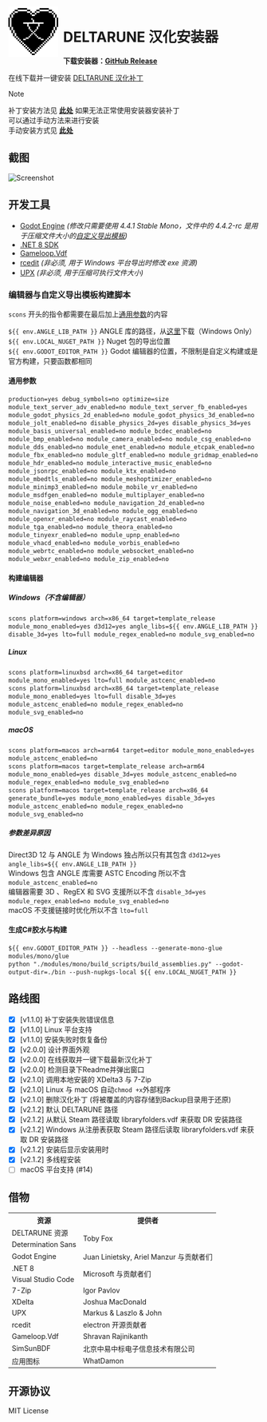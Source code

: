 <img width="100" height="100" align="left" style="float: left; margin: 0 10px 0 0;" alt="Logo" src="patcher_icon.png">

# DELTARUNE 汉化安装器

**下载安装器：[GitHub Release](https://github.com/gm3dr/DeltaruneChinesePatcher/releases/latest)**

在线下载并一键安装 [DELTARUNE 汉化补丁](https://github.com/gm3dr/DeltaruneChinese/releases)

> [!NOTE]
> 补丁安装方法见 **[此处](https://github.com/gm3dr/DeltaruneChinese/blob/main/README.md#%E8%A1%A5%E4%B8%81%E5%AE%89%E8%A3%85%E6%96%B9%E6%B3%95)**
> 如果无法正常使用安装器安装补丁<br>
> 可以通过手动方法来进行安装<br>
> 手动安装方式见 **[此处](https://github.com/gm3dr/DeltaruneChinese/blob/main/README.md#%E6%89%8B%E5%8A%A8%E5%AE%89%E8%A3%85)**

## 截图

![Screenshot](./screenshot.png)

## 开发工具

- [Godot Engine](https://godotengine.org) *(修改只需要使用 4.4.1 Stable Mono，文件中的 4.4.2-rc 是用于压缩文件大小的[自定义导出模板](#编辑器与自定义导出模板构建脚本))*
- [.NET 8 SDK](https://dotnet.microsoft.com)
- [Gameloop.Vdf](https://www.nuget.org/packages/Gameloop.Vdf)
- [rcedit](https://github.com/electron/rcedit) *(非必须, 用于 Windows 平台导出时修改 exe 资源)*
- [UPX](https://github.com/upx/upx/releases) *(非必须, 用于压缩可执行文件大小)*

### 编辑器与自定义导出模板构建脚本
`scons` 开头的指令都需要在最后加上[通用参数](#通用参数)的内容

`${{ env.ANGLE_LIB_PATH }}` ANGLE 库的路径，从[这里](https://github.com/godotengine/godot-angle-static/releases)下载（Windows Only）<br>
`${{ env.LOCAL_NUGET_PATH }}` Nuget 包的导出位置<br>
`${{ env.GODOT_EDITOR_PATH }}` Godot 编辑器的位置，不限制是自定义构建或是官方构建，只要函数都相同
#### 通用参数
```
production=yes debug_symbols=no optimize=size module_text_server_adv_enabled=no module_text_server_fb_enabled=yes module_godot_physics_2d_enabled=no module_godot_physics_3d_enabled=no module_jolt_enabled=no disable_physics_2d=yes disable_physics_3d=yes module_basis_universal_enabled=no module_bcdec_enabled=no module_bmp_enabled=no module_camera_enabled=no module_csg_enabled=no module_dds_enabled=no module_enet_enabled=no module_etcpak_enabled=no module_fbx_enabled=no module_gltf_enabled=no module_gridmap_enabled=no module_hdr_enabled=no module_interactive_music_enabled=no module_jsonrpc_enabled=no module_ktx_enabled=no module_mbedtls_enabled=no module_meshoptimizer_enabled=no module_minimp3_enabled=no module_mobile_vr_enabled=no module_msdfgen_enabled=no module_multiplayer_enabled=no module_noise_enabled=no module_navigation_2d_enabled=no module_navigation_3d_enabled=no module_ogg_enabled=no module_openxr_enabled=no module_raycast_enabled=no module_tga_enabled=no module_theora_enabled=no module_tinyexr_enabled=no module_upnp_enabled=no module_vhacd_enabled=no module_vorbis_enabled=no module_webrtc_enabled=no module_websocket_enabled=no module_webxr_enabled=no module_zip_enabled=no
```
#### 构建编辑器
##### Windows（不含编辑器）
```
scons platform=windows arch=x86_64 target=template_release module_mono_enabled=yes d3d12=yes angle_libs=${{ env.ANGLE_LIB_PATH }} disable_3d=yes lto=full module_regex_enabled=no module_svg_enabled=no
```
##### Linux
```
scons platform=linuxbsd arch=x86_64 target=editor module_mono_enabled=yes lto=full module_astcenc_enabled=no
scons platform=linuxbsd arch=x86_64 target=template_release module_mono_enabled=yes lto=full disable_3d=yes module_astcenc_enabled=no module_regex_enabled=no module_svg_enabled=no
```
##### macOS
```
scons platform=macos arch=arm64 target=editor module_mono_enabled=yes module_astcenc_enabled=no
scons platform=macos target=template_release arch=arm64 module_mono_enabled=yes disable_3d=yes module_astcenc_enabled=no module_regex_enabled=no module_svg_enabled=no
scons platform=macos target=template_release arch=x86_64 generate_bundle=yes module_mono_enabled=yes disable_3d=yes module_astcenc_enabled=no module_regex_enabled=no module_svg_enabled=no
```
##### 参数差异原因
Direct3D 12 与 ANGLE 为 Windows 独占所以只有其包含 `d3d12=yes angle_libs=${{ env.ANGLE_LIB_PATH }}`<br>
Windows 包含 ANGLE 库需要 ASTC Encoding 所以不含 `module_astcenc_enabled=no`<br>
编辑器需要 3D 、RegEX 和 SVG 支援所以不含 `disable_3d=yes module_regex_enabled=no module_svg_enabled=no`<br>
macOS 不支援链接时优化所以不含 `lto=full`
#### 生成C#胶水与构建
```
${{ env.GODOT_EDITOR_PATH }} --headless --generate-mono-glue modules/mono/glue
python "./modules/mono/build_scripts/build_assemblies.py" --godot-output-dir=./bin --push-nupkgs-local ${{ env.LOCAL_NUGET_PATH }}
```

## 路线图

 - [x] \[v1.1.0\] 补丁安装失败错误信息
 - [x] \[v1.1.0\] Linux 平台支持
 - [x] \[v1.1.0\] 安装失败时恢复备份
 - [x] \[v2.0.0\] 设计界面外观
 - [x] \[v2.0.0\] 在线获取并一键下载最新汉化补丁
 - [x] \[v2.0.0\] 检测目录下Readme并弹出窗口
 - [x] \[v2.1.0\] 调用本地安装的 XDelta3 与 7-Zip
 - [x] \[v2.1.0\] Linux 与 macOS 自动`chmod +x`外部程序
 - [x] \[v2.1.0\] 删除汉化补丁 (将被覆盖的内容存储到Backup目录用于还原)
 - [x] \[v2.1.2\] 默认 DELTARUNE 路径
 - [x] \[v2.1.2\] 从默认 Steam 路径读取 libraryfolders.vdf 来获取 DR 安装路径
 - [x] \[v2.1.2\] Windows 从注册表获取 Steam 路径后读取 libraryfolders.vdf 来获取 DR 安装路径
 - [x] \[v2.1.2\] 安装后显示安装用时
 - [x] \[v2.1.2\] 多线程安装
 - [ ] macOS 平台支持 (#14)

## 借物


<table>
	<tr>
		<th>资源</th>
		<th>提供者</th>
	</tr>
	<tr>
		<td>DELTARUNE 资源</td>
		<td rowspan="2">Toby Fox</td>
	</tr>
	<tr>
		<td>Determination Sans</td>
	</tr>
	<tr>
		<td>Godot Engine</td>
		<td>Juan Linietsky, Ariel Manzur 与贡献者们</td>
	</tr>
	<tr>
		<td>.NET 8</td>
		<td rowspan="2">Microsoft 与贡献者们</td>
	</tr>
	<tr>
		<td>Visual Studio Code</td>
	</tr>
	</tr>
		<td>7-Zip</td>
		<td>Igor Pavlov</td>
	</tr>
	</tr>
		<td>XDelta</td>
		<td>Joshua MacDonald</td>
	</tr>
	</tr>
		<td>UPX</td>
		<td>Markus & Laszlo & John</td>
	</tr>
	</tr>
		<td>rcedit</td>
		<td>electron 开源贡献者</td>
	</tr>
	</tr>
		<td>Gameloop.Vdf</td>
		<td>Shravan Rajinikanth</td>
	</tr>
	</tr>
		<td>SimSunBDF</td>
		<td>北京中易中标电子信息技术有限公司</td>
	</tr>
	</tr>
		<td>应用图标</td>
		<td>WhatDamon</td>
	</tr>
</table>

 ## 开源协议

MIT License
